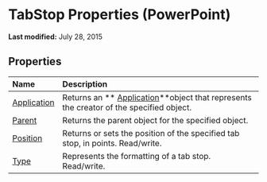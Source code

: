 
# TabStop Properties (PowerPoint)

 **Last modified:** July 28, 2015


## Properties



|**Name**|**Description**|
|:-----|:-----|
| [Application](d03e5b32-0398-9be8-60a6-487f52e34d86.md)|Returns an  ** [Application](978c2b99-4271-b953-4283-73b5f3d96f41.md)**object that represents the creator of the specified object.|
| [Parent](3edf1cbb-d979-7b86-9685-5f29163e916b.md)|Returns the parent object for the specified object.|
| [Position](fc7e75a5-e0a3-78de-91d9-b116f1ded321.md)|Returns or sets the position of the specified tab stop, in points. Read/write.|
| [Type](f00b0cc7-ca2b-56e7-df03-e992456f44dc.md)|Represents the formatting of a tab stop. Read/write.|
